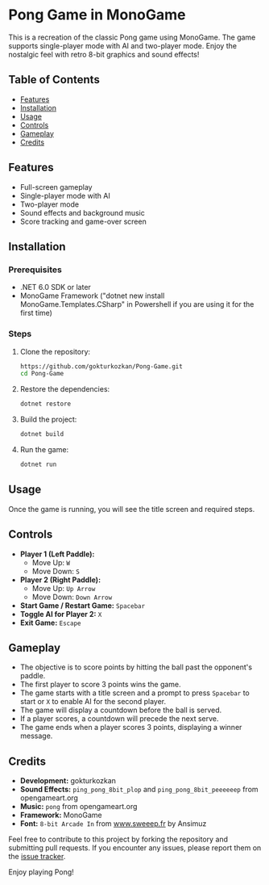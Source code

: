 # Pong Game in MonoGame

This is a recreation of the classic Pong game using MonoGame. The game supports single-player mode with AI and two-player mode. Enjoy the nostalgic feel with retro 8-bit graphics and sound effects!

## Table of Contents
- [Features](#features)
- [Installation](#installation)
- [Usage](#usage)
- [Controls](#controls)
- [Gameplay](#gameplay)
- [Credits](#credits)

## Features
- Full-screen gameplay
- Single-player mode with AI
- Two-player mode
- Sound effects and background music
- Score tracking and game-over screen

## Installation
### Prerequisites
- .NET 6.0 SDK or later
- MonoGame Framework ("dotnet new install MonoGame.Templates.CSharp" in Powershell if you are using it for the first time)

### Steps
1. Clone the repository:
    ```sh
    https://github.com/gokturkozkan/Pong-Game.git
    cd Pong-Game
    ```

2. Restore the dependencies:
    ```sh
    dotnet restore
    ```

3. Build the project:
    ```sh
    dotnet build
    ```

4. Run the game:
    ```sh
    dotnet run
    ```

## Usage
Once the game is running, you will see the title screen and required steps.

## Controls
- **Player 1 (Left Paddle):**
  - Move Up: `W`
  - Move Down: `S`
- **Player 2 (Right Paddle):**
  - Move Up: `Up Arrow`
  - Move Down: `Down Arrow`
- **Start Game / Restart Game:** `Spacebar`
- **Toggle AI for Player 2:** `X`
- **Exit Game:** `Escape`

## Gameplay
- The objective is to score points by hitting the ball past the opponent's paddle.
- The first player to score 3 points wins the game.
- The game starts with a title screen and a prompt to press `Spacebar` to start or `X` to enable AI for the second player.
- The game will display a countdown before the ball is served.
- If a player scores, a countdown will precede the next serve.
- The game ends when a player scores 3 points, displaying a winner message.

## Credits
- **Development:** gokturkozkan
- **Sound Effects:** `ping_pong_8bit_plop` and `ping_pong_8bit_peeeeeep` from opengameart.org
- **Music:** `pong` from opengameart.org
- **Framework:** MonoGame
- **Font:** `8-bit Arcade In` from www.sweeep.fr by Ansimuz

Feel free to contribute to this project by forking the repository and submitting pull requests. If you encounter any issues, please report them on the [issue tracker](https://github.com/gokturkozkan/Pong-Game/issues).

Enjoy playing Pong!
